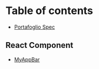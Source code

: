# Table of contents

* [Portafoglio Spec](README.md)

## React Component

* [MyAppBar](react-component/appbar.md)

